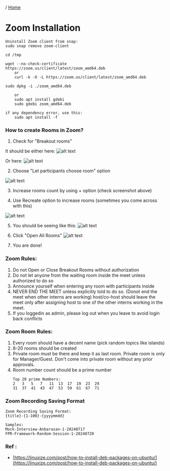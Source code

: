 / [Home](index.md)

# Zoom Installation


```
Uninstall Zoom client from snap:
sudo snap remove zoom-client

cd /tmp

wget --no-check-certificate https://zoom.us/client/latest/zoom_amd64.deb
	or
	curl -k -O -L https://zoom.us/client/latest/zoom_amd64.deb

sudo dpkg -i ./zoom_amd64.deb

	or
	sudo apt install gdebi
	sudo gdebi zoom_amd64.deb

if any dependency error, use this:
	sudo apt install -f
```



### How to create Rooms in Zoom?
1. Check for "Breakout rooms"

It should be either here:
![alt text](image-6.png)

Or here:
![alt text](image-7.png)

2. Choose "Let participants choose room" option

![alt text](image-8.png)

3. Increase rooms count by using + option (check screenshot above)

4. Use Recreate option to increase rooms (sometimes you come across with this)

![alt text](image-9.png)


5. You should be seeing like this:
![alt text](image-10.png)


6. Click "Open All Rooms"
![alt text](image-11.png)

7. You are done!



### Zoom Rules:
1. Do not Open or Close Breakout Rooms without authorization
2. Do not let anyone from the waiting room inside the meet unless authorized to do so
3. Announce yourself when entering any room with participants inside
4. NEVER END THE MEET unless explicitly told to do so. (Donot end the meet when other interns are working)
    host/co-host should leave the meet only after assigning host to one of the other interns working in the meet.
5. If you loggedin as admin, please log out when you leave to avoid login back conflicts

### Zoom Room Rules:
1. Every room should have a decent name (pick random topics like islands)
2. 8-20 rooms should be created
3. Private room must be there and keep it as last room. Private room is only for Manager/Guest. Don't come into private room without any prior approvals.
4. Room number count should be a prime number
    ```
    Top 20 prime Numbers:
    2	3	5	7	11	13	17	19	23	29
    31	37	41	43	47	53	59	61	67	71
    ```


### Zoom Recording Saving Format
```
Zoom Recording Saving Format:
{title}-{1-100}-{yyyymmdd}

Samples:
Mock-Interview-Anbarasan-1-20240717
FPR-Framework-Random-Session-1-20240720
```

### Ref :

  * [https://linuxize.com/post/how-to-install-deb-packages-on-ubuntu/](https://linuxize.com/post/how-to-install-deb-packages-on-ubuntu/)
